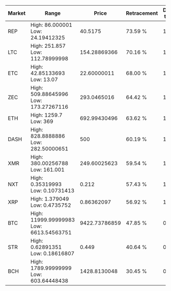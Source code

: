 | Market | Range | Price| Retracement | Doubles to 50% |
| --- | --- | --- | --- | --- |
| REP | High: 86.000001<br />Low: 24.19412325 | 40.5175 | 73.59 % | 1.36 |
| LTC | High: 251.857<br />Low: 112.78999998 | 154.28869366 | 70.16 % | 1.18 |
| ETC | High: 42.85133693<br />Low: 13.07 | 22.60000011 | 68.00 % | 1.24 |
| ZEC | High: 509.88645996<br />Low: 173.27267116 | 293.0465016 | 64.42 % | 1.17 |
| ETH | High: 1259.7<br />Low: 369 | 692.99430496 | 63.62 % | 1.18 |
| DASH | High: 828.8888886<br />Low: 282.50000651 | 500 | 60.19 % | 1.11 |
| XMR | High: 380.00256788<br />Low: 161.001 | 249.60025623 | 59.54 % | 1.08 |
| NXT | High: 0.35319993<br />Low: 0.10731413 | 0.212 | 57.43 % | 1.09 |
| XRP | High: 1.379049<br />Low: 0.4735752 | 0.86362097 | 56.92 % | 1.07 |
| BTC | High: 11999.99999983<br />Low: 6613.54563751 | 9422.73786859 | 47.85 % | 0.00 |
| STR | High: 0.62891351<br />Low: 0.18616807 | 0.449 | 40.64 % | 0.00 |
| BCH | High: 1789.99999999<br />Low: 603.64448438 | 1428.8130048 | 30.45 % | 0.00 |
